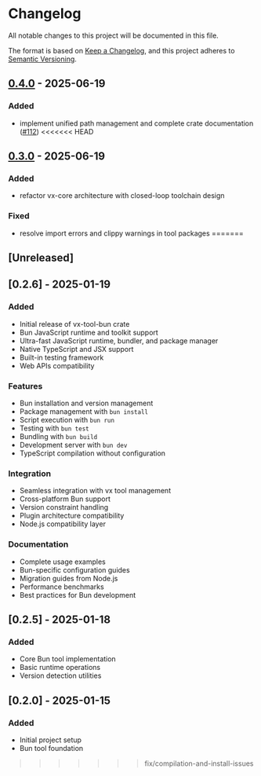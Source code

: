 # Changelog

All notable changes to this project will be documented in this file.

The format is based on [Keep a Changelog](https://keepachangelog.com/en/1.0.0/),
and this project adheres to [Semantic Versioning](https://semver.org/spec/v2.0.0.html).


## [0.4.0](https://github.com/loonghao/vx/compare/vx-tool-bun-v0.3.0...vx-tool-bun-v0.4.0) - 2025-06-19

### Added

- implement unified path management and complete crate documentation ([#112](https://github.com/loonghao/vx/pull/112))
<<<<<<< HEAD

## [0.3.0](https://github.com/loonghao/vx/compare/vx-tool-bun-v0.2.6...vx-tool-bun-v0.3.0) - 2025-06-19

### Added

- refactor vx-core architecture with closed-loop toolchain design

### Fixed

- resolve import errors and clippy warnings in tool packages
=======
## [Unreleased]

## [0.2.6] - 2025-01-19

### Added
- Initial release of vx-tool-bun crate
- Bun JavaScript runtime and toolkit support
- Ultra-fast JavaScript runtime, bundler, and package manager
- Native TypeScript and JSX support
- Built-in testing framework
- Web APIs compatibility

### Features
- Bun installation and version management
- Package management with `bun install`
- Script execution with `bun run`
- Testing with `bun test`
- Bundling with `bun build`
- Development server with `bun dev`
- TypeScript compilation without configuration

### Integration
- Seamless integration with vx tool management
- Cross-platform Bun support
- Version constraint handling
- Plugin architecture compatibility
- Node.js compatibility layer

### Documentation
- Complete usage examples
- Bun-specific configuration guides
- Migration guides from Node.js
- Performance benchmarks
- Best practices for Bun development

## [0.2.5] - 2025-01-18

### Added
- Core Bun tool implementation
- Basic runtime operations
- Version detection utilities

## [0.2.0] - 2025-01-15

### Added
- Initial project setup
- Bun tool foundation
>>>>>>> fix/compilation-and-install-issues
